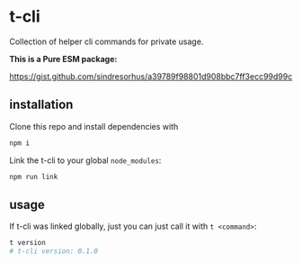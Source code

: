 # t-cli

Collection of helper cli commands for private usage.

**This is a Pure ESM package:**

<https://gist.github.com/sindresorhus/a39789f98801d908bbc7ff3ecc99d99c>

## installation

Clone this repo and install dependencies with

```bash
npm i
```

Link the t-cli to your global `node_modules`:

```bash
npm run link
```

## usage

If t-cli was linked globally, just you can just call it with `t <command>`:

```bash
t version
# t-cli version: 0.1.0
```

